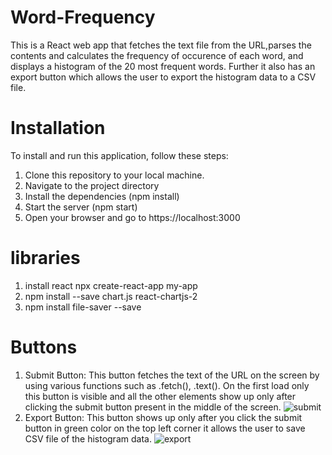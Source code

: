 # Word-Frequency
This is a React web app that fetches the text file from the URL,parses the contents and calculates the frequency of occurence of each word, and displays a histogram of the 20 most frequent words. Further it also has an export button which allows the user to export the histogram data to a CSV file.
# Installation
To install and run this application, follow these steps:
1. Clone this repository to your local machine.
2. Navigate to the project directory
3. Install the dependencies (npm install)
4. Start the server (npm start)
5. Open your browser and go to https://localhost:3000 
# libraries
1. install react npx create-react-app my-app
2. npm install --save chart.js react-chartjs-2
3. npm install file-saver --save
# Buttons
1. Submit Button: This button fetches the text of the URL on the screen by using various functions such as .fetch(), .text(). On the first load only this button is visible and all the other elements show up only after clicking the submit button present in the middle of the screen.
![submit](https://github.com/shambhavi2209/tiny-project/assets/72241708/155ede4c-81c1-4ea1-9ec4-4225d10b3017)
2. Export Button: This button shows up only after you click the submit button in green color on the top left corner it allows the user to save CSV file of the histogram data.
![export](https://github.com/shambhavi2209/tiny-project/assets/72241708/1f0fefbf-2f89-484b-8654-5a9ef1caaf9f)
